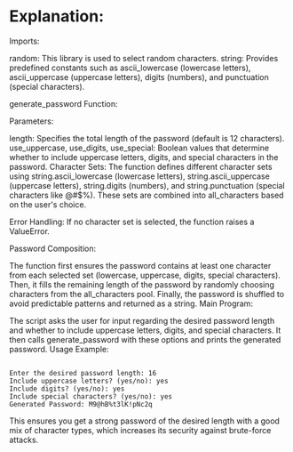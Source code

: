 # Explanation:
Imports:
<p>
random: This library is used to select random characters.
string: Provides predefined constants such as ascii_lowercase (lowercase letters), ascii_uppercase (uppercase letters), digits (numbers), and punctuation (special characters).
  
<p>generate_password Function:

<p>Parameters:

<p>length: Specifies the total length of the password (default is 12 characters).
use_uppercase, use_digits, use_special: Boolean values that determine whether to include uppercase letters, digits, and special characters in the password.
Character Sets: The function defines different character sets using string.ascii_lowercase (lowercase letters), string.ascii_uppercase (uppercase letters), string.digits (numbers), and string.punctuation (special characters like @#$%). These sets are combined into all_characters based on the user's choice.
<p>
Error Handling: If no character set is selected, the function raises a ValueError.
<p>
Password Composition:
<p>
The function first ensures the password contains at least one character from each selected set (lowercase, uppercase, digits, special characters).
Then, it fills the remaining length of the password by randomly choosing characters from the all_characters pool.
Finally, the password is shuffled to avoid predictable patterns and returned as a string.
Main Program:
<p>
The script asks the user for input regarding the desired password length and whether to include uppercase letters, digits, and special characters.
It then calls generate_password with these options and prints the generated password.
Usage Example:
  <p>
<code>
Enter the desired password length: 16
Include uppercase letters? (yes/no): yes
Include digits? (yes/no): yes
Include special characters? (yes/no): yes
Generated Password: M9@hB%t3lK!pNc2q
</code>
    <p>
This ensures you get a strong password of the desired length with a good mix of character types, which increases its security against brute-force attacks.
